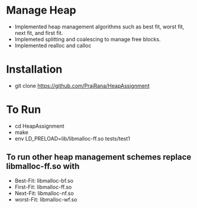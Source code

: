 # Manage Heap
+ Implemented heap management algorithms such as best fit, worst fit, next fit, and first fit. 
+ Implemeted splitting and coalescing to manage free blocks. 
+ Implemented realloc and calloc

# Installation
+ git clone https://github.com/PrajRana/HeapAssignment

# To Run
+ cd HeapAssignment
+ make
+ env LD_PRELOAD=lib/libmalloc-ff.so tests/test1
## To run other heap management schemes replace libmalloc-ff.so with
  + Best-Fit: libmalloc-bf.so
  + First-Fit: libmalloc-ff.so
  + Next-Fit: libmalloc-nf.so
  + worst-Fit: libmalloc-wf.so
  




